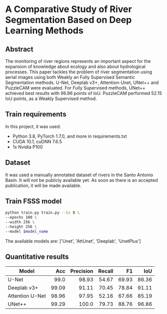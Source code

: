 # A Comparative Study of River Segmentation Based on Deep Learning Methods

## Abstract

The monitoring of river regions represents an important aspect for the expansion of knowledge about ecology and also about hydrological processes. This paper tackles the problem of river segmentation using aerial images using both Weakly an Fully Supervised Semantic Segmentation methods. U-Net, Deeplab v3+, Attention-Unet, UNet++ and PuzzleCAM were evaluated. For Fully Supervised methods, UNet++ achieved best results with $96.86$ points of IoU. PuzzleCAM performed $52.15$ IoU points, as a Weakly Supervised method.

## Train requirements

In this project, it was used:
- Python 3.8, PyTorch 1.7.0, and more in requirements.txt
- CUDA 10.1, cuDNN 7.6.5
- 1x Nvidia P100

## Dataset
It was used a manually annotated dataset of rivers in the Santo Antonio Basin. It will not be publicly available yet. As soon as there is an accepted publication, it will be made available.

## Train FSSS model
```bash
python train.py train.py --bs 8 \
--epochs 100 \
--width 256 \
--height 256 \
--model $model_name
```

The available models are: ['Unet', 'AttUnet', 'Deeplab', 'UnetPlus']

## Quantitative results

|Model| Acc | Precision | Recall | F1 | IoU
|---| ---:| ---:| ---:| ---:| ---:|
U-Net |99.0| 98.93 | 54.67 | 69.93 |86.36|
Deeplab v3+| 99.09 | 91.11 | 70.45 | 78.84 | 91.11|
Attention U-Net | 98.96 | 97.95 | 52.16| 67.66| 85.19|
UNet++ | 99.29| 100.0| 79.73| 88.76| 96.86

